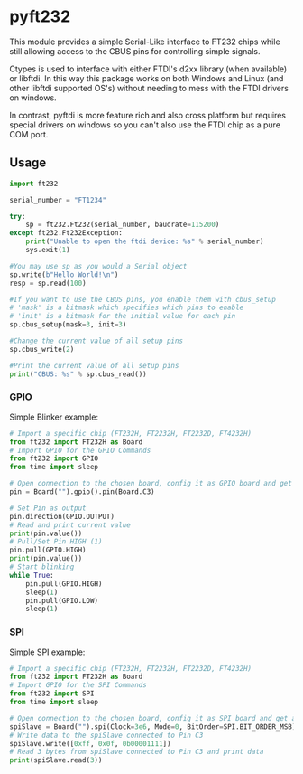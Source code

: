 # pyft232

This module provides a simple Serial-Like interface to FT232 chips while still
allowing access to the CBUS pins for controlling simple signals.

Ctypes is used to interface with either FTDI's d2xx library (when available)
or libftdi. In this way this package works on both Windows and Linux (and other
libftdi supported OS's) without needing to mess with the FTDI drivers on windows.

In contrast, pyftdi is more feature rich and also cross platform but requires
special drivers on windows so you can't also use the FTDI chip as a pure
COM port.


## Usage

```python
import ft232

serial_number = "FT1234"

try:
    sp = ft232.Ft232(serial_number, baudrate=115200)
except ft232.Ft232Exception:
    print("Unable to open the ftdi device: %s" % serial_number)
    sys.exit(1)

#You may use sp as you would a Serial object
sp.write(b"Hello World!\n")
resp = sp.read(100)

#If you want to use the CBUS pins, you enable them with cbus_setup
# 'mask' is a bitmask which specifies which pins to enable
# 'init' is a bitmask for the initial value for each pin
sp.cbus_setup(mask=3, init=3)

#Change the current value of all setup pins
sp.cbus_write(2)

#Print the current value of all setup pins
print("CBUS: %s" % sp.cbus_read())

```

### GPIO

Simple Blinker example:

```python
# Import a specific chip (FT232H, FT2232H, FT2232D, FT4232H)
from ft232 import FT232H as Board
# Import GPIO for the GPIO Commands
from ft232 import GPIO
from time import sleep

# Open connection to the chosen board, config it as GPIO board and get a Pin at Pin C3 (Pin 12).
pin = Board("").gpio().pin(Board.C3)

# Set Pin as output
pin.direction(GPIO.OUTPUT)
# Read and print current value
print(pin.value())
# Pull/Set Pin HIGH (1)
pin.pull(GPIO.HIGH)
print(pin.value())
# Start blinking
while True:
    pin.pull(GPIO.HIGH)
    sleep(1)
    pin.pull(GPIO.LOW)
    sleep(1)
```

### SPI

Simple SPI example:

```python
# Import a specific chip (FT232H, FT2232H, FT2232D, FT4232H)
from ft232 import FT232H as Board
# Import GPIO for the SPI Commands
from ft232 import SPI
from time import sleep

# Open connection to the chosen board, config it as SPI board and get a Slave at Pin C3 (Pin 12).
spiSlave = Board("").spi(Clock=3e6, Mode=0, BitOrder=SPI.BIT_ORDER_MSB).slave(Board.C3)
# Write data to the spiSlave connected to Pin C3
spiSlave.write([0xff, 0x0f, 0b00001111])
# Read 3 bytes from spiSlave connected to Pin C3 and print data
print(spiSlave.read(3))
```